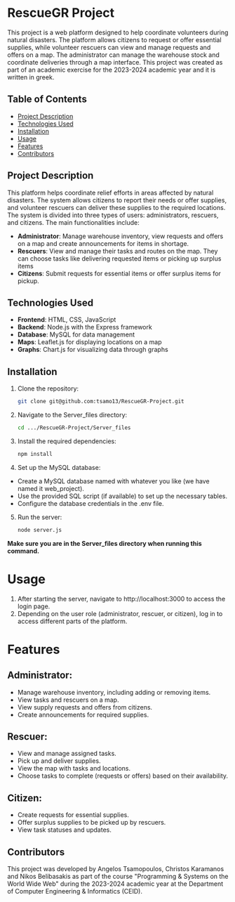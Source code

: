 # RescueGR Project
This project is a web platform designed to help coordinate volunteers during natural disasters. The platform allows citizens to request or offer essential supplies, while volunteer rescuers can view and manage requests and offers on a map. The administrator can manage the warehouse stock and coordinate deliveries through a map interface. This project was created as part of an academic exercise for the 2023-2024 academic year and it is written in greek.

## Table of Contents
- [Project Description](#project-description)
- [Technologies Used](#technologies-used)
- [Installation](#installation)
- [Usage](#usage)
- [Features](#features)
- [Contributors](#contributors)

## Project Description

This platform helps coordinate relief efforts in areas affected by natural disasters. The system allows citizens to report their needs or offer supplies, and volunteer rescuers can deliver these supplies to the required locations. The system is divided into three types of users: administrators, rescuers, and citizens. The main functionalities include:
- **Administrator**: Manage warehouse inventory, view requests and offers on a map  and create announcements for items in shortage.
- **Rescuers**: View and manage their tasks and routes on the map. They can choose tasks like delivering requested items or picking up surplus items
- **Citizens**: Submit requests for essential items or offer surplus items for pickup.

## Technologies Used

- **Frontend**: HTML, CSS, JavaScript
- **Backend**: Node.js with the Express framework
- **Database**: MySQL for data management
- **Maps**: Leaflet.js for displaying locations on a map
- **Graphs**: Chart.js for visualizing data through graphs


## Installation

1. Clone the repository:
   ```bash
   git clone git@github.com:tsamo13/RescueGR-Project.git
2. Navigate to the Server_files directory:
   ```bash
   cd .../RescueGR-Project/Server_files
3. Install the required dependencies:
   ```bash
   npm install
4. Set up the MySQL database:

- Create a MySQL database named with whatever you like (we have named it web_project).
- Use the provided SQL script (if available) to set up the necessary tables.
- Configure the database credentials in the .env file.
5. Run the server:
   ```bash
   node server.js
**Make sure you are in the Server_files directory when running this command.**

# Usage
1. After starting the server, navigate to http://localhost:3000 to access the login page.
2. Depending on the user role (administrator, rescuer, or citizen), log in to access different parts of the platform.

# Features
## Administrator:

- Manage warehouse inventory, including adding or removing items.
- View tasks and rescuers on a map.
- View supply requests and offers from citizens.
- Create announcements for required supplies.
## Rescuer:

- View and manage assigned tasks.
- Pick up and deliver supplies.
- View the map with tasks and locations.
- Choose tasks to complete (requests or offers) based on their availability.
## Citizen:

- Create requests for essential supplies.
- Offer surplus supplies to be picked up by rescuers.
- View task statuses and updates.

## Contributors
This project was developed by Angelos Tsamopoulos, Christos Karamanos and Nikos Belibasakis as part of the course "Programming & Systems on the World Wide Web" during the 2023-2024 academic year at the Department of Computer Engineering & Informatics (CEID).